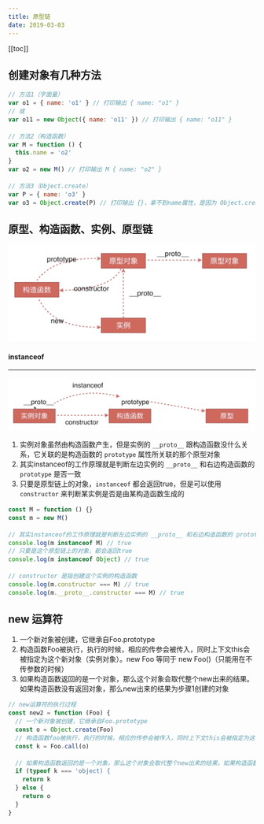 ```yaml
---
title: 原型链
date: 2019-03-03
---
```


[[toc]]

## 创建对象有几种方法

```javascript
// 方法1（字面量）
var o1 = { name: 'o1' } // 打印输出 { name: "o1" }
// 或
var o11 = new Object({ name: 'o11' }) // 打印输出 { name: "o11" }

// 方法2（构造函数）
var M = function () {
  this.name = 'o2'
}
var o2 = new M() // 打印输出 M { name: "o2" }

// 方法3（Object.create）
var P = { name: 'o3' }
var o3 = Object.create(P) // 打印输出 {}，拿不到name属性，是因为 Object.create 是通过原型链来创建对象的，name在原型链的对象P上
```

## 原型、构造函数、实例、原型链

<img src="../images/object.png" />

#### instanceof

---

<img src="../images/object2.png" />

1. 实例对象虽然由构造函数产生，但是实例的 `__proto__` 跟构造函数没什么关系，它关联的是构造函数的 `prototype` 属性所关联的那个原型对象
2. 其实instanceof的工作原理就是判断左边实例的 `__proto__` 和右边构造函数的 `prototype` 是否一致
3. 只要是原型链上的对象，`instanceof` 都会返回true，但是可以使用 `constructor` 来判断某实例是否是由某构造函数生成的

```javascript
const M = function () {}
const m = new M()

// 其实instanceof的工作原理就是判断左边实例的 __proto__ 和右边构造函数的 prototype 是否一致
console.log(m instanceof M) // true 
// 只要是这个原型链上的对象，都会返回true
console.log(m instanceof Object) // true

// constructor 是指创建这个实例的构造函数
console.log(m.constructor === M) // true
console.log(m.__proto__.constructor === M) // true
```

## new 运算符

1. 一个新对象被创建，它继承自Foo.prototype
2. 构造函数Foo被执行，执行的时候，相应的传参会被传入，同时上下文this会被指定为这个新对象（实例对象）。new Foo 等同于 new Foo()（只能用在不传参数的时候）
3. 如果构造函数返回的是一个对象，那么这个对象会取代整个new出来的结果。如果构造函数没有返回对象，那么new出来的结果为步骤1创建的对象

```javascript
// new运算符的执行过程
const new2 = function (Foo) {
  // 一个新对象被创建，它继承自Foo.prototype
  const o = Object.create(Foo)
  // 构造函数foo被执行，执行的时候，相应的传参会被传入，同时上下文this会被指定为这个新对象（实例对象）。new Foo 等同于 new Foo()（只能用在不传参数的时候）
  const k = Foo.call(o)

  // 如果构造函数返回的是一个对象，那么这个对象会取代整个new出来的结果。如果构造函数没有返回对象，那么new出来的结果为步骤1创建的对象
  if (typeof k === 'object) {
    return k
  } else {
    return o
  }
}
```
